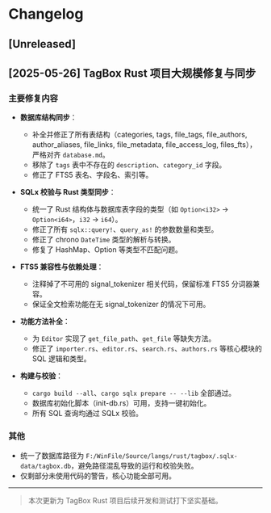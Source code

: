 # Changelog

## [Unreleased]

## [2025-05-26] TagBox Rust 项目大规模修复与同步

### 主要修复内容

- **数据库结构同步**：
  - 补全并修正了所有表结构（categories, tags, file_tags, file_authors, author_aliases, file_links, file_metadata, file_access_log, files_fts），严格对齐 `database.md`。
  - 移除了 `tags` 表中不存在的 `description`、`category_id` 字段。
  - 修正了 FTS5 表名、字段名、索引等。

- **SQLx 校验与 Rust 类型同步**：
  - 统一了 Rust 结构体与数据库表字段的类型（如 `Option<i32>` → `Option<i64>`，`i32` → `i64`）。
  - 修正了所有 `sqlx::query!`、`query_as!` 的参数数量和类型。
  - 修正了 chrono `DateTime` 类型的解析与转换。
  - 修复了 HashMap、Option 等类型不匹配问题。

- **FTS5 兼容性与依赖处理**：
  - 注释掉了不可用的 signal_tokenizer 相关代码，保留标准 FTS5 分词器兼容。
  - 保证全文检索功能在无 signal_tokenizer 的情况下可用。

- **功能方法补全**：
  - 为 `Editor` 实现了 `get_file_path`、`get_file` 等缺失方法。
  - 修正了 `importer.rs`、`editor.rs`、`search.rs`、`authors.rs` 等核心模块的 SQL 逻辑和类型。

- **构建与校验**：
  - `cargo build --all`、`cargo sqlx prepare -- --lib` 全部通过。
  - 数据库初始化脚本（init-db.rs）可用，支持一键初始化。
  - 所有 SQL 查询均通过 SQLx 校验。

### 其他

- 统一了数据库路径为 `F:/WinFile/Source/langs/rust/tagbox/.sqlx-data/tagbox.db`，避免路径混乱导致的运行和校验失败。
- 仅剩部分未使用代码的警告，核心功能全部可用。

---

> 本次更新为 TagBox Rust 项目后续开发和测试打下坚实基础。

